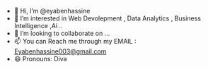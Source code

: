 - 👋 Hi, I’m @eyabenhassine
- 👀 I’m interested in Web Devolepment , Data Analytics , Business Intelligence ,Ai ..
- 💞️ I’m looking to collaborate on ...
- 📫 You can Reach me through my EMAIL : Eyabenhassine003@gmail.com
- 😄 Pronouns: Diva


<!---
eyabenhassyne/eyabenhassyne is a ✨ special ✨ repository because its `README.md` (this file) appears on your GitHub profile.
You can click the Preview link to take a look at your changes.
--->
